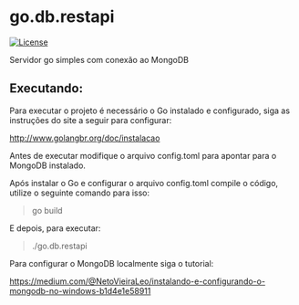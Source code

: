 # go.db.restapi

[![License](https://img.shields.io/github/license/caiocampos/go.db.restapi.svg)](LICENSE)

Servidor go simples com conexão ao MongoDB 

## Executando:

Para executar o projeto é necessário o Go instalado e configurado, siga as instruções do site a seguir para configurar:

http://www.golangbr.org/doc/instalacao

Antes de executar modifique o arquivo config.toml para apontar para o MongoDB instalado.

Após instalar o Go e configurar o arquivo config.toml compile o código, utilize o seguinte comando para isso:

> go build

E depois, para executar:

> ./go.db.restapi

Para configurar o MongoDB localmente siga o tutorial:

https://medium.com/@NetoVieiraLeo/instalando-e-configurando-o-mongodb-no-windows-b1d4e1e58911
